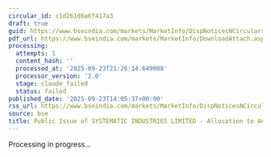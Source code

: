 ```yaml
---
circular_id: c1d261d6a6f417a3
draft: true
guid: https://www.bseindia.com/markets/MarketInfo/DispNoticesNCirculars.aspx?Noticeid={61984785-A99D-40F7-A003-5C93D4FED41E}&noticeno=20250923-64&dt=09/23/2025&icount=64&totcount=84&flag=0
pdf_url: https://www.bseindia.com/markets/MarketInfo/DownloadAttach.aspx?id=20250923-64&attachedId=8edaccc3-b1c6-4c8a-b7dd-7898bb921dd0
processing:
  attempts: 1
  content_hash: ''
  processed_at: '2025-09-23T21:26:14.649088'
  processor_version: '2.0'
  stage: claude_failed
  status: failed
published_date: '2025-09-23T14:05:37+00:00'
rss_url: https://www.bseindia.com/markets/MarketInfo/DispNoticesNCirculars.aspx?Noticeid={61984785-A99D-40F7-A003-5C93D4FED41E}&noticeno=20250923-64&dt=09/23/2025&icount=64&totcount=84&flag=0
source: bse
title: Public Issue of SYSTEMATIC INDUSTRIES LIMITED - Allocation to Anchor Investors
---
```


Processing in progress...